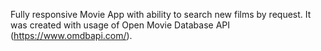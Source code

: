 Fully responsive Movie App with ability to search new films by request. It was created with usage of Open Movie Database API (https://www.omdbapi.com/).